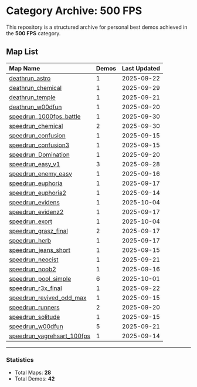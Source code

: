 # Category Archive: 500 FPS

This repository is a structured archive for personal best demos achieved in the **500 FPS** category.

## Map List

| Map Name | Demos | Last Updated |
| :--- | :---- | :--- |
| [deathrun_astro](./deathrun_astro) | 1 | 2025-09-22 |
| [deathrun_chemical](./deathrun_chemical) | 1 | 2025-09-29 |
| [deathrun_temple](./deathrun_temple) | 1 | 2025-09-21 |
| [deathrun_w00dfun](./deathrun_w00dfun) | 1 | 2025-09-20 |
| [speedrun_1000fps_battle](./speedrun_1000fps_battle) | 1 | 2025-09-30 |
| [speedrun_chemical](./speedrun_chemical) | 2 | 2025-09-30 |
| [speedrun_confusion](./speedrun_confusion) | 1 | 2025-09-15 |
| [speedrun_confusion3](./speedrun_confusion3) | 1 | 2025-09-15 |
| [speedrun_Domination](./speedrun_Domination) | 1 | 2025-09-20 |
| [speedrun_easy_v1](./speedrun_easy_v1) | 3 | 2025-09-28 |
| [speedrun_enemy_easy](./speedrun_enemy_easy) | 1 | 2025-09-16 |
| [speedrun_euphoria](./speedrun_euphoria) | 1 | 2025-09-17 |
| [speedrun_euphoria2](./speedrun_euphoria2) | 1 | 2025-09-14 |
| [speedrun_evidens](./speedrun_evidens) | 1 | 2025-10-04 |
| [speedrun_evidenz2](./speedrun_evidenz2) | 1 | 2025-09-17 |
| [speedrun_exort](./speedrun_exort) | 1 | 2025-10-04 |
| [speedrun_grasz_final](./speedrun_grasz_final) | 2 | 2025-09-17 |
| [speedrun_herb](./speedrun_herb) | 1 | 2025-09-17 |
| [speedrun_jeans_short](./speedrun_jeans_short) | 1 | 2025-09-15 |
| [speedrun_neocist](./speedrun_neocist) | 1 | 2025-09-21 |
| [speedrun_noob2](./speedrun_noob2) | 1 | 2025-09-16 |
| [speedrun_pool_simple](./speedrun_pool_simple) | 6 | 2025-10-01 |
| [speedrun_r3x_final](./speedrun_r3x_final) | 1 | 2025-09-22 |
| [speedrun_revived_odd_max](./speedrun_revived_odd_max) | 1 | 2025-09-15 |
| [speedrun_runners](./speedrun_runners) | 2 | 2025-09-20 |
| [speedrun_solitude](./speedrun_solitude) | 1 | 2025-09-15 |
| [speedrun_w00dfun](./speedrun_w00dfun) | 5 | 2025-09-21 |
| [speedrun_yagrehsart_100fps](./speedrun_yagrehsart_100fps) | 1 | 2025-09-14 |

---

### Statistics
- Total Maps: **28**
- Total Demos: **42**